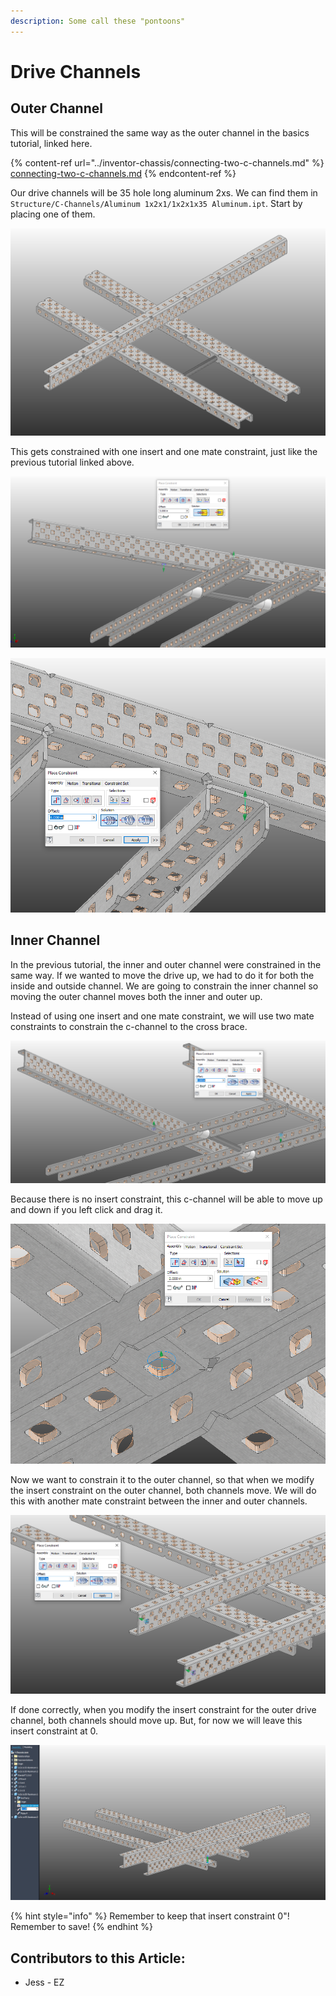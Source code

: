 ```yaml
---
description: Some call these "pontoons"
---
```


# Drive Channels

## Outer Channel

This will be constrained the same way as the outer channel in the basics tutorial, linked here.&#x20;

{% content-ref url="../inventor-chassis/connecting-two-c-channels.md" %}
[connecting-two-c-channels.md](../inventor-chassis/connecting-two-c-channels.md)
{% endcontent-ref %}

Our drive channels will be 35 hole long aluminum 2xs.  We can find them in `Structure/C-Channels/Aluminum 1x2x1/1x2x1x35 Aluminum.ipt`.  Start by placing one of them.&#x20;

![Placed 1x2x1x35 C-Channel](<../../../.gitbook/assets/image (112).png>)

This gets constrained with one insert and one mate constraint, just like the previous tutorial linked above. &#x20;

![Insert Constraint between two C-Channels](<../../../.gitbook/assets/image (18).png>)

![Mate Constraint between two C-Channels](<../../../.gitbook/assets/image (212).png>)

## Inner Channel

In the previous tutorial, the inner and outer channel were constrained in the same way.  If we wanted to move the drive up, we had to do it for both the inside and outside channel.  We are going to constrain the inner channel so moving the outer channel moves both the inner and outer up.&#x20;

Instead of using one insert and one mate constraint, we will use two mate constraints to constrain the c-channel to the cross brace.&#x20;

![Mate Constraint between two C-Channels](<../../../.gitbook/assets/image (247).png>)

Because there is no insert constraint, this c-channel will be able to move up and down if you left click and drag it.&#x20;

![Mate Constraint between two C-Channels](<../../../.gitbook/assets/image (190).png>)

Now we want to constrain it to the outer channel, so that when we modify the insert constraint on the outer channel, both channels move.  We will do this with another mate constraint between the inner and outer channels.&#x20;

![Mate Constraint between two C-Channels](<../../../.gitbook/assets/image (205).png>)

If done correctly, when you modify the insert constraint for the outer drive channel, both channels should move up.  But, for now we will leave this insert constraint at 0.&#x20;

![Drive Channels Moving Together](<../../../.gitbook/assets/image (179).png>)

{% hint style="info" %}
Remember to keep that insert constraint 0"!  Remember to save!
{% endhint %}



## Contributors to this Article:

* Jess - EZ
